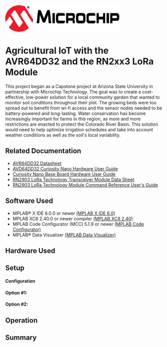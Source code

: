 [![MCHP](images/microchip.png)](https://www.microchip.com)

# Agricultural IoT with the AVR64DD32 and the RN2xx3 LoRa Module
This project began as a Capstone project at Arizona State University in partnership with Microchip Technology. The goal was to create a cost-effective, low-power solution for a local community garden that wanted to monitor soil conditions throughout their plot. The growing beds were too spread out to benefit from wi-fi access and the sensor nodes needed to be battery-powered and long-lasting. Water conservation has become increasingly important for farms in this region, as more and more restrictions are enacted to protect the Colorado River Basin. This solution would need to help optimize irrigation schedules and take into account weather conditions as well as the soil's local variability.    
## Related Documentation
- [AVR64DD32 Datasheet](https://ww1.microchip.com/downloads/aemDocuments/documents/MCU08/ProductDocuments/DataSheets/AVR64DD32-28-Prelim-DataSheet-DS40002315B.pdf)
- [AVD64DD32 Curiosity Nano Hardware User Guide](https://ww1.microchip.com/downloads/aemDocuments/documents/MCU08/ProductDocuments/UserGuides/AVR64DD32CNANO-Prel-HW-UserGuide-DS50003323.pdf)
- [Curiosity Nano Base Board Hardware User Guide](https://ww1.microchip.com/downloads/en/DeviceDoc/Curiosity-Nano-Base-for-Click-boards-User-Guide-50002839B.pdf)
- [RN2903 LoRa Technology Transceiver Module Data Sheet](https://ww1.microchip.com/downloads/en/DeviceDoc/50002390E.pdf)
- [RN2903 LoRa Technology Module Command Reference User's Guide](http://ww1.microchip.com/downloads/en/DeviceDoc/40001811A.pdf)
  
## Software Used
- MPLAB® X IDE 6.0.0 or newer [(MPLAB X IDE 6.0)]()
- MPLAB XC8 2.40.0 or newer compiler [(MPLAB XC8 2.40)]()
- MPLAB Code Configurator (MCC) 5.1.9 or newer [(MPLAB Code Configurator)]()
- MPLAB® Data Visualizer [(MPLAB Data Visualizer)](https://www.microchip.com/en-us/tools-resources/debug/mplab-data-visualizer)

## Hardware Used

## Setup

#### Configuration

#### Option #1:


#### Option #2:

## Operation


## Summary